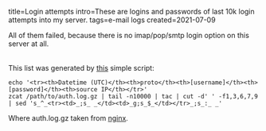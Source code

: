 title=Login attempts
intro=These are logins and passwords of last 10k login attempts into my server.
tags=e-mail logs
created=2021-07-09

All of them failed, because there is no imap/pop/smtp login option on this server at all.

<p id="stat"></p>

<div>
<style>
td,th {white-space: pre;}
table { background-color: white; }
@media (prefers-color-scheme: dark) {
	table { background-color: black; }
}
</style>
</div>

<table>
<!--# include virtual="/logshow/login-attempts.sh" -->
</table>

This list was generated by [this][sc] simple script:

	echo '<tr><th>Datetime (UTC)</th><th>proto</th><th>[username]</th><th>[password]</th><th>source IP</th></tr>'
	zcat /path/to/auth.log.gz | tail -n10000 | tac | cut -d' ' -f1,3,6,7,9 | sed 's_^_<tr><td>_;s_ _</td><td>_g;s_$_</td></tr>_;s_:_ _'

Where auth.log.gz taken from [nginx][ng].

[sc]: https://github.com/Lex-2008/containers/blob/master/logshow.cont/data/html/login-attempts.sh
[ng]: https://github.com/Lex-2008/containers/blob/master/nginx.cont/data/conf/nginx.conf#:~:text=access_log%20/data/logs/-,auth.log.gz,-auth%20gzip%20flush

<script>
document.body.onload=function(){
	t=window.performance.timing;
	document.getElementById('stat').innerHTML='Page received in <b>'+
		(t.responseEnd-t.requestStart)+  '</b>ms, plus <b>'+
		(t.domComplete-t.navigationStart-(t.responseEnd-t.requestStart))+
		'</b>ms overhead (reported by your browser).';
}
</script>
